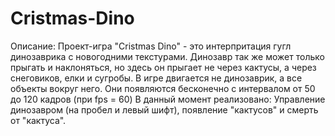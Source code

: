 # Cristmas-Dino

Описание:
Проект-игра "Cristmas Dino" - это интерпритация гугл динозаврика с новогодними текстурами. Динозавр так же может только прыгать и наклоняться, но здесь он прыгает не через кактусы, а через снеговиков, елки и сугробы. В игре двигается не динозаврик, а все объекты вокруг него. Они появляются бесконечно с интервалом от 50 до 120 кадров (при fps = 60) В данный момент реализовано: Управление динозавром (на пробел и левый шифт), появление "кактусов" и смерть от "кактуса".

